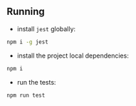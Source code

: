 ## Running

- install `jest` globally:

```sh
npm i -g jest
```

- install the project local dependencies:

```sh
npm i
```

- run the tests:

```sh
npm run test
```
